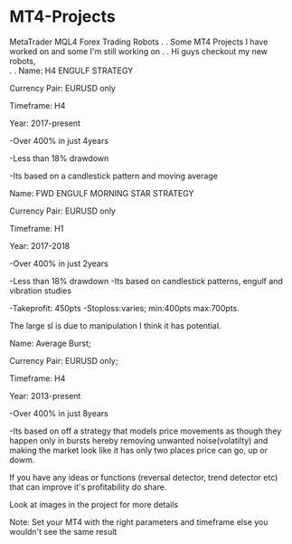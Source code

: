 # MT4-Projects
MetaTrader MQL4 Forex Trading Robots
.
.
Some MT4 Projects I have worked on and some I'm still working on 
.
.
Hi guys checkout my new robots,  
.
.
Name: H4 ENGULF STRATEGY

Currency Pair: EURUSD only

Timeframe: H4

Year: 2017-present

-Over 400% in just 4years 

-Less than 18% drawdown 

-Its based on a candlestick pattern and moving average



Name: FWD ENGULF MORNING STAR STRATEGY

Currency Pair: EURUSD only

Timeframe: H1

Year: 2017-2018

-Over 400% in just 2years  

-Less than 18% drawdown -Its based on candlestick patterns, engulf and vibration studies 

-Takeprofit: 450pts -Stoploss:varies; min:400pts max:700pts. 

The large sl is due to manipulation I think it has potential. 



Name: Average Burst;

Currency Pair: EURUSD only; 

Timeframe: H4

Year: 2013-present

-Over 400% in just 8years 

-Its based on off a strategy that models price movements as though they happen only in bursts hereby removing 
unwanted noise(volatilty) and making the market look like it has only two places price can go, up or dowm.



If you have any ideas or functions (reversal detector, trend detector etc) that can improve it's profitability do share. 

Look at images in the project for more details 


Note: Set your MT4 with the right parameters and timeframe else you wouldn't see the same result
